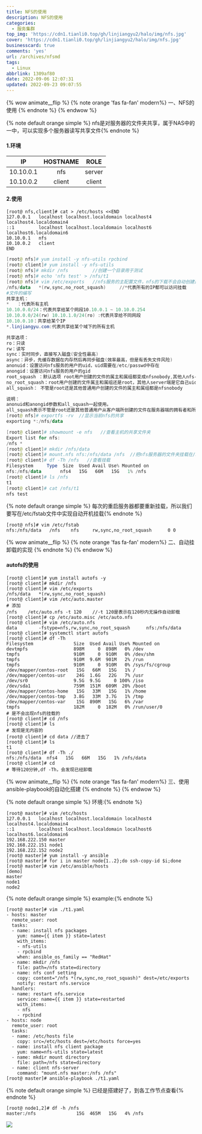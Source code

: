 ```yaml
---
title: NFS的使用
description: NFS的使用
categories:
  - 服务集群
top_img: 'https://cdn1.tianli0.top/gh/linjiangyu2/halo/img/nfs.jpg'
cover: 'https://cdn1.tianli0.top/gh/linjiangyu2/halo/img/nfs.jpg'
businesscard: true
comments: 'yes'
url: /archives/nfsmd
tags:
  - Linux
abbrlink: 1309af80
date: 2022-09-06 12:07:31
updated: 2022-09-23 09:07:55
---
```


{% wow animate__flip %}
{% note orange 'fas fa-fan' modern%}
一、NFS的使用
{% endnote %}
{% endwow %}

{% note default orange simple %} nfs是对服务器的文件夹共享，属于NAS中的一中，可以实现多个服务器读写共享文件{% endnote %}

####  1.环境

|    IP     | HOSTNAME |  ROLE  |
| :-------: | :------: | :----: |
| 10.10.0.1 |   nfs    | server |
| 10.10.0.2 |  client  | client |

####  2.使用

```shell
[root@ nfs,client]# cat > /etc/hosts <<END
127.0.0.1   localhost localhost.localdomain localhost4 localhost4.localdomain4
::1         localhost localhost.localdomain localhost6 localhost6.localdomain6
10.10.0.1	nfs
10.10.0.2	client
END
```

```powershell
[root@ nfs]# yum install -y nfs-utils rpcbind
[root@ client]# yum install -y nfs-utils
[root@ nfs]# mkdir /nfs         //创建一个目录用于测试
[root@ nfs]# echo 'nfs test' > /nfs/t1
[root@ nfs]# vim /etc/exports   //nfs服务的主配置文件，nfs的下载不会自动创建这个文件
/nfs/data	*(rw,sync,no_root_squash)     //*代表所有的IP都可以访问挂载
#文件的编写
共享主机：
*   ：代表所有主机
10.10.0.0/24：代表共享给某个网段10.10.0.1 ~ 10.10.0.254
10.10.0.0/24(rw) 10.10.1.0/24(ro) :代表共享给不同网段
10.10.0.10：共享给某个IP
*.linjiangyu.com:代表共享给某个域下的所有主机

共享选项：
ro：只读
rw：读写
sync：实时同步，直接写入磁盘(安全性最高)
async：异步，先缓存数据在内存然后再同步磁盘(效率最高，但是有丢失文件风险)
anonuid：设置访问nfs服务的用户的uid，uid需要在/etc/passwd中存在
anongid：设置访问nfs服务的用户的gid
root_squash ：默认选项 root用户创建的文件的属主和属组都变成nfsnobody,其他人nfs-server端是它自己，client端是nobody。(访问NFS服务器时，映射为匿名账号)
no_root_squash：root用户创建的文件属主和属组还是root，其他人server端是它自己uid，client端是nobody。(访问NFS服务器时，映射为root管理员账号)
all_squash： 不管是root还是其他普通用户创建的文件的属主和属组都是nfsnobody

说明：
anonuid和anongid参数和all_squash一起使用。
all_squash表示不管是root还是其他普通用户从客户端所创建的文件在服务器端的拥有者和所属组都是nfsnobody；服务端为了对文件做相应管理，可以设置anonuid和anongid进而指定文件的拥有者和所属组
[root@ nfs]# exportfs -rv  //显示当前nfs的共享
exporting *:/nfs/data
```

```powershell
[root@ client]# showmount -e nfs   //查看主机的共享文件夹
Export list for nfs:
/nfs *
[root@ client]# mkdir /nfs/data 
[root@ client]# mount.nfs nfs:/nfs/data /nfs  //把nfs服务器的文件夹挂载在/nfs上
[root@ client]# df -Th /nfs   //查看挂载
Filesystem     Type  Size  Used Avail Use% Mounted on
nfs:/nfs/data       nfs4   15G   66M   15G   1% /nfs
[root@ client]# ls /nfs
t1
[root@ client]# cat /nfs/t1
nfs test
```

{% note default orange simple %} 每次的重启服务器都要重新挂载，所以我们要写在/etc/fstab文件中实现自动开机挂载{% endnote %}

```shell
[root@ nfs]# vim /etc/fstab
nfs:/nfs/data	/nfs	nfs		rw,sync,no_root_squash		0 0
```

{% wow animate__flip %}
{% note orange 'fas fa-fan' modern%}
二、自动挂卸载的实现
{% endnote %}
{% endwow %}

####  autofs的使用

```shell
[root@ client]# yum install autofs -y 
[root@ client]# mkdir /nfs
[root@ client]# vim /etc/exports
/nfs/data	*(rw,sync,no_root_squash)
[root@ client]# vim /etc/auto.master
# 添加
/nfs    /etc/auto.nfs -t 120    //-t 120是表示在120秒内无操作自动卸载
[root@ client]# cp /etc/auto.misc /etc/auto.nfs
[root@ client]# vim /etc/auto.nfs
data		-fstype=nfs,rw,sync,no_root_squash		nfs:/nfs/data
[root@ client]# systemctl start autofs
[root@ client]# df -Th   
Filesystem               Size  Used Avail Use% Mounted on
devtmpfs                 898M     0  898M   0% /dev
tmpfs                    910M     0  910M   0% /dev/shm
tmpfs                    910M  9.6M  901M   2% /run
tmpfs                    910M     0  910M   0% /sys/fs/cgroup
/dev/mapper/centos-root   15G   66M   15G   1% /
/dev/mapper/centos-usr    24G  1.6G   22G   7% /usr
/dev/sr0                 9.5G  9.5G     0 100% /iso
/dev/sda1                759M  151M  609M  20% /boot
/dev/mapper/centos-home   15G   33M   15G   1% /home
/dev/mapper/centos-tmp   3.8G   33M  3.7G   1% /tmp
/dev/mapper/centos-var    15G  890M   15G   6% /var
tmpfs                    182M     0  182M   0% /run/user/0
# 是不会出现nfs的挂载的
[root@ client]# cd /nfs
[root@ client]# ls
# 发现是无内容的
[root@ client]# cd data //进去了
[root@ client]# ls 
t1
[root@ client]# df -Th ./
nfs:/nfs/data  nfs4   15G   66M   15G   1% /nfs/data
[root@ client]# cd
# 等待120分钟,df -Th，会发现已经卸载
```

{% wow animate__flip %}
{% note orange 'fas fa-fan' modern%}
三、使用ansible-playbook的自动化搭建
{% endnote %}
{% endwow %}

{% note default orange simple %} 环境:{% endnote %}
```
[root@ master]# vim /etc/hosts
127.0.0.1   localhost localhost.localdomain localhost4 localhost4.localdomain4
::1         localhost localhost.localdomain localhost6 localhost6.localdomain6
192.168.222.150 master
192.168.222.151 node1
192.168.222.152 node2
[root@ master]# yum install -y ansible
[root@ master]# for i in master node{1..2};do ssh-copy-id $i;done
[root@ master]# vim /etc/ansible/hosts
[demo]
master
node1
node2
```
{% note default orange simple %} example:{% endnote %}
```
[root@ master]# vim ./t1.yaml
- hosts: master
  remote_user: root
  tasks:
  - name: install nfs packages
    yum: name={{ item }} state=latest
    with_items:
    - nfs-utils
    - rpcbind
    when: ansible_os_family == "RedHat"
  - name: mkdir /nfs
    file: path=/nfs state=directory
  - name: nfs conf setting
    copy: content="/nfs *(rw,sync,no_root_squash)" dest=/etc/exports
    notify: restart nfs.service
  handlers:
  - name: restart nfs.service
    service: name={{ item }} state=restarted
    with_items:
    - nfs
    - rpcbind
- hosts: node
  remote_user: root
  tasks:
  - name: /etc/hosts file
    copy: src=/etc/hosts dest=/etc/hosts force=yes
  - name: install nfs client package
    yum: name=nfs-utils state=latest
  - name: mkdir mount directory
    file: path=/nfs state=directory
  - name: client nfs-server
    command: "mount.nfs master:/nfs /nfs"
[root@ master]# ansible-playbook ./t1.yaml
```
{% note default orange simple %} 已经是搭建好了，到各工作节点查看{% endnote %}
```
[root@ node1,2]# df -h /nfs
master:/nfs               15G  465M   15G   4% /nfs
```

![](https://cdn1.tianli0.top/gh/linjiangyu2/halo/img/siMAqL1Zewz3QlJ.webp)
